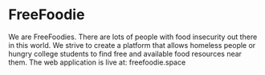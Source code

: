 # FreeFoodie
We are FreeFoodies.
There are lots of people with food insecurity out there in this world. 
We strive to create a platform that allows homeless people or hungry college students to find free and available food resources near them. 
The web application is live at: freefoodie.space
